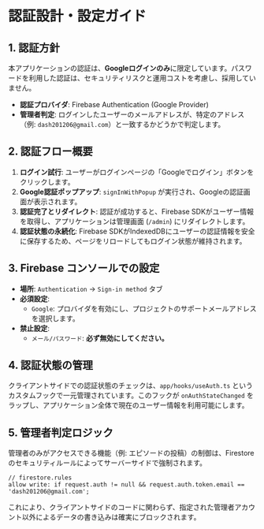 # 認証設計・設定ガイド

## 1. 認証方針

本アプリケーションの認証は、**Googleログインのみ**に限定しています。パスワードを利用した認証は、セキュリティリスクと運用コストを考慮し、採用していません。

- **認証プロバイダ**: Firebase Authentication (Google Provider)
- **管理者判定**: ログインしたユーザーのメールアドレスが、特定のアドレス（例: `dash201206@gmail.com`）と一致するかどうかで判定します。

## 2. 認証フロー概要

1.  **ログイン試行**: ユーザーがログインページの「Googleでログイン」ボタンをクリックします。
2.  **Google認証ポップアップ**: `signInWithPopup` が実行され、Googleの認証画面が表示されます。
3.  **認証完了とリダイレクト**: 認証が成功すると、Firebase SDKがユーザー情報を取得し、アプリケーションは管理画面 (`/admin`) にリダイレクトします。
4.  **認証状態の永続化**: Firebase SDKがIndexedDBにユーザーの認証情報を安全に保存するため、ページをリロードしてもログイン状態が維持されます。

## 3. Firebase コンソールでの設定

- **場所**: `Authentication` -> `Sign-in method` タブ
- **必須設定**:
    - `Google`: プロバイダを有効にし、プロジェクトのサポートメールアドレスを選択します。
- **禁止設定**:
    - `メール/パスワード`: **必ず無効にしてください。**

## 4. 認証状態の管理

クライアントサイドでの認証状態のチェックは、`app/hooks/useAuth.ts` というカスタムフックで一元管理されています。このフックが `onAuthStateChanged` をラップし、アプリケーション全体で現在のユーザー情報を利用可能にします。

## 5. 管理者判定ロジック

管理者のみがアクセスできる機能（例: エピソードの投稿）の制御は、Firestoreのセキュリティルールによってサーバーサイドで強制されます。

```
// firestore.rules
allow write: if request.auth != null && request.auth.token.email == 'dash201206@gmail.com';
```

これにより、クライアントサイドのコードに関わらず、指定された管理者アカウント以外によるデータの書き込みは確実にブロックされます。
